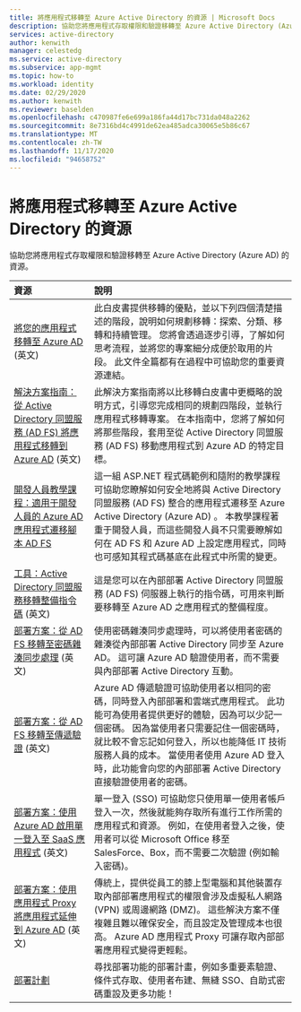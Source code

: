 ```yaml
---
title: 將應用程式移轉至 Azure Active Directory 的資源 | Microsoft Docs
description: 協助您將應用程式存取權限和驗證移轉至 Azure Active Directory (Azure AD) 的資源。
services: active-directory
author: kenwith
manager: celestedg
ms.service: active-directory
ms.subservice: app-mgmt
ms.topic: how-to
ms.workload: identity
ms.date: 02/29/2020
ms.author: kenwith
ms.reviewer: baselden
ms.openlocfilehash: c470987fe6e699a186fa44d17bc731da048a2262
ms.sourcegitcommit: 8e7316bd4c4991de62ea485adca30065e5b86c67
ms.translationtype: MT
ms.contentlocale: zh-TW
ms.lasthandoff: 11/17/2020
ms.locfileid: "94658752"
---
```

# <a name="resources-for-migrating-applications-to-azure-active-directory"></a>將應用程式移轉至 Azure Active Directory 的資源

協助您將應用程式存取權限和驗證移轉至 Azure Active Directory (Azure AD) 的資源。

| 資源  | 說明  |
|:-----------|:-------------|
|[將您的應用程式移轉至 Azure AD](https://aka.ms/migrateapps/whitepaper) \(英文\) | 此白皮書提供移轉的優點，並以下列四個清楚描述的階段，說明如何規劃移轉：探索、分類、移轉和持續管理。 您將會透過逐步引導，了解如何思考流程，並將您的專案細分成便於取用的片段。 此文件全篇都有在過程中可協助您的重要資源連結。 |
|[解決方案指南：從 Active Directory 同盟服務 (AD FS) 將應用程式移轉到 Azure AD](./migrate-adfs-apps-to-azure.md) \(英文\) | 此解決方案指南將以比移轉白皮書中更概略的說明方式，引導您完成相同的規劃四階段，並執行應用程式移轉專案。 在本指南中，您將了解如何將那些階段，套用至從 Active Directory 同盟服務 (AD FS) 移動應用程式到 Azure AD 的特定目標。|
|[開發人員教學課程：適用于開發人員的 Azure AD 應用程式遷移腳本 AD FS](https://aka.ms/adfsplaybook) | 這一組 ASP.NET 程式碼範例和隨附的教學課程可協助您瞭解如何安全地將與 Active Directory 同盟服務 (AD FS) 整合的應用程式遷移至 Azure Active Directory (Azure AD) 。 本教學課程著重于開發人員，而這些開發人員不只需要瞭解如何在 AD FS 和 Azure AD 上設定應用程式，同時也可感知其程式碼基底在此程式中所需的變更。|
| [工具：Active Directory 同盟服務移轉整備指令碼](https://aka.ms/migrateapps/adfstools) \(英文\) | 這是您可以在內部部署 Active Directory 同盟服務 (AD FS) 伺服器上執行的指令碼，可用來判斷要移轉至 Azure AD 之應用程式的整備程度。|
| [部署方案：從 AD FS 移轉至密碼雜湊同步處理](https://aka.ms/ADFSTOPHSDPDownload) \(英文\) | 使用密碼雜湊同步處理時，可以將使用者密碼的雜湊從內部部署 Active Directory 同步至 Azure AD。 這可讓 Azure AD 驗證使用者，而不需要與內部部署 Active Directory 互動。| 
| [部署方案：從 AD FS 移轉至傳遞驗證](https://aka.ms/ADFSTOPTADPDownload) \(英文\)|Azure AD 傳遞驗證可協助使用者以相同的密碼，同時登入內部部署和雲端式應用程式。 此功能可為使用者提供更好的體驗，因為可以少記一個密碼。 因為當使用者只需要記住一個密碼時，就比較不會忘記如何登入，所以也能降低 IT 技術服務人員的成本。 當使用者使用 Azure AD 登入時，此功能會向您的內部部署 Active Directory 直接驗證使用者的密碼。|
| [部署方案：使用 Azure AD 啟用單一登入至 SaaS 應用程式](https://aka.ms/SSODPDownload) \(英文\) | 單一登入 (SSO) 可協助您只使用單一使用者帳戶登入一次，然後就能夠存取所有進行工作所需的應用程式和資源。 例如，在使用者登入之後，使用者可以從 Microsoft Office 移至 SalesForce、Box，而不需要二次驗證 (例如輸入密碼)。 
| [部署方案：使用應用程式 Proxy 將應用程式延伸到 Azure AD](https://aka.ms/AppProxyDPDownload) \(英文\)| 傳統上，提供從員工的膝上型電腦和其他裝置存取內部部署應用程式的權限會涉及虛擬私人網路 (VPN) 或周邊網路 (DMZ)。 這些解決方案不僅複雜且難以確保安全，而且設定及管理成本也很高。 Azure AD 應用程式 Proxy 可讓存取內部部署應用程式變得更輕鬆。 |
| [部署計劃](../fundamentals/active-directory-deployment-plans.md) | 尋找部署功能的部署計畫，例如多重要素驗證、條件式存取、使用者布建、無縫 SSO、自助式密碼重設及更多功能！ |